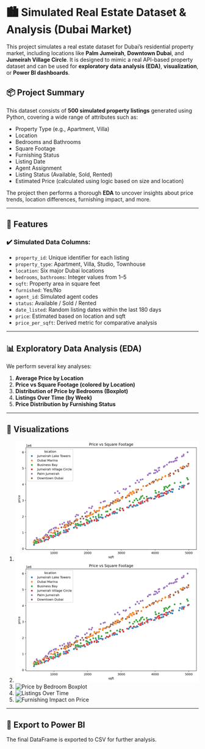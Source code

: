 # 🏙️ Simulated Real Estate Dataset & Analysis (Dubai Market)

This project simulates a real estate dataset for Dubai’s residential property market, including locations like **Palm Jumeirah**, **Downtown Dubai**, and **Jumeirah Village Circle**. It is designed to mimic a real API-based property dataset and can be used for **exploratory data analysis (EDA)**, **visualization**, or **Power BI dashboards**.

## 📦 Project Summary

This dataset consists of **500 simulated property listings** generated using Python, covering a wide range of attributes such as:

- Property Type (e.g., Apartment, Villa)
- Location
- Bedrooms and Bathrooms
- Square Footage
- Furnishing Status
- Listing Date
- Agent Assignment
- Listing Status (Available, Sold, Rented)
- Estimated Price (calculated using logic based on size and location)

The project then performs a thorough **EDA** to uncover insights about price trends, location differences, furnishing impact, and more.

---

## 📁 Features

### ✔️ Simulated Data Columns:
- `property_id`: Unique identifier for each listing
- `property_type`: Apartment, Villa, Studio, Townhouse
- `location`: Six major Dubai locations
- `bedrooms`, `bathrooms`: Integer values from 1–5
- `sqft`: Property area in square feet
- `furnished`: Yes/No
- `agent_id`: Simulated agent codes
- `status`: Available / Sold / Rented
- `date_listed`: Random listing dates within the last 180 days
- `price`: Estimated based on location and sqft
- `price_per_sqft`: Derived metric for comparative analysis

---

## 📊 Exploratory Data Analysis (EDA)

We perform several key analyses:

1. **Average Price by Location**
2. **Price vs Square Footage (colored by Location)**
3. **Distribution of Price by Bedrooms (Boxplot)**
4. **Listings Over Time (by Week)**
5. **Price Distribution by Furnishing Status**

---

## 📸 Visualizations

1. ![Average Price by Location](images/Price_vs_Sqft.png)
2. ![Price vs Square Footage](images/price_vs_sqft.png)
3. ![Price by Bedroom Boxplot](images/price_by_bedroom.png)
4. ![Listings Over Time](images/listing_trend.png)
5. ![Furnishing Impact on Price](images/furnishing_price.png)

---

## 💾 Export to Power BI

The final DataFrame is exported to CSV for further analysis.
